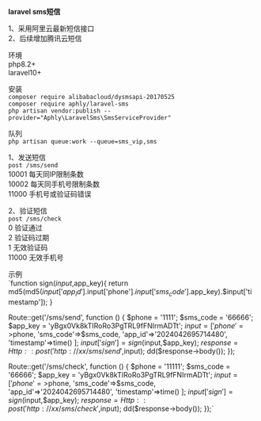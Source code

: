**laravel sms短信**<br>

1、采用阿里云最新短信接口<br>
2、后续增加腾讯云短信<br>

环境<br>
php8.2+<br>
laravel10+<br>

安装<br>
`composer require alibabacloud/dysmsapi-20170525` <br>
`composer require aphly/laravel-sms` <br>
`php artisan vendor:publish --provider="Aphly\LaravelSms\SmsServiceProvider"` <br>

队列<br>
`php artisan queue:work --queue=sms_vip,sms`

1、发送短信<br>
`post /sms/send`<br>
10001 每天同IP限制条数<br>
10002 每天同手机号限制条数<br>
11000 手机号或验证码错误<br>

2、验证短信<br>
`post /sms/check`<br>
0 验证通过<br>
2 验证码过期<br>
1 无效验证码<br>
11000 无效手机号<br>

示例<br>
`function sign($input,$app_key){
return md5(md5($input['app_id'].$input['phone'].$input['sms_code'].$app_key).$input['timestamp']);
}

Route::get('/sms/send', function () {
$phone = '1111';
$sms_code = '66666';
$app_key = 'yBgx0Vk8kTIRoRo3PgTRL9fFNIrmADTt';
$input = [
'phone'=>$phone,
'sms_code'=>$sms_code,
'app_id'=>'2024042695714480',
'timestamp'=>time()
];
$input['sign'] = sign($input,$app_key);
$response = Http::post('http://xx/sms/send',$input);
dd($response->body());
});

Route::get('/sms/check', function () {
$phone = '11111';
$sms_code = '66666';
$app_key = 'yBgx0Vk8kTIRoRo3PgTRL9fFNIrmADTt';
$input = [
'phone'=>$phone,
'sms_code'=>$sms_code,
'app_id'=>'2024042695714480',
'timestamp'=>time()
];
$input['sign'] = sign($input,$app_key);
$response = Http::post('http://xx/sms/check',$input);
dd($response->body());
});`
